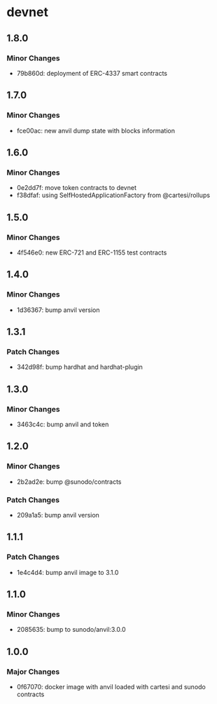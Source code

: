# devnet

## 1.8.0

### Minor Changes

-   79b860d: deployment of ERC-4337 smart contracts

## 1.7.0

### Minor Changes

-   fce00ac: new anvil dump state with blocks information

## 1.6.0

### Minor Changes

-   0e2dd7f: move token contracts to devnet
-   f38dfaf: using SelfHostedApplicationFactory from @cartesi/rollups

## 1.5.0

### Minor Changes

-   4f546e0: new ERC-721 and ERC-1155 test contracts

## 1.4.0

### Minor Changes

-   1d36367: bump anvil version

## 1.3.1

### Patch Changes

-   342d98f: bump hardhat and hardhat-plugin

## 1.3.0

### Minor Changes

-   3463c4c: bump anvil and token

## 1.2.0

### Minor Changes

-   2b2ad2e: bump @sunodo/contracts

### Patch Changes

-   209a1a5: bump anvil version

## 1.1.1

### Patch Changes

-   1e4c4d4: bump anvil image to 3.1.0

## 1.1.0

### Minor Changes

-   2085635: bump to sunodo/anvil:3.0.0

## 1.0.0

### Major Changes

-   0f67070: docker image with anvil loaded with cartesi and sunodo contracts
